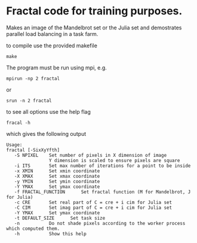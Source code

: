 # Fractal code for training purposes. 

Makes an image of the Mandelbrot set or the Julia set  and demostrates 
parallel load balancing in a task farm.

to compile use the provided makefile

	make


The program must be run using mpi, e.g.

	mpirun -np 2 fractal

or

	srun -n 2 fractal

to see all options use the help flag

	fracal -h

which gives the following output
~~~
Usage:
fractal [-SixXyYfth]
   -S NPIXEL    Set number of pixels in X dimension of image
                Y dimension is scaled to ensure pixels are square
   -i ITS       Set max number of iterations for a point to be inside
   -x XMIN      Set xmin coordinate
   -X XMAX      Set xmax coordinate
   -y YMIN      Set ymin coordinate
   -Y YMAX      Set ymax coordinate
   -f FRACTAL_FUNCTION      Set fractal function (M for Mandelbrot, J for Julia)
   -c CRE       Set real part of C = cre + i cim for Julia set
   -C CIM       Set imag part of C = cre + i cim for Julia set
   -Y YMAX      Set ymax coordinate
   -t DEFAULT_SIZE      Set task size
   -n           Do not shade pixels according to the worker process which computed them.
   -h           Show this help
~~~


